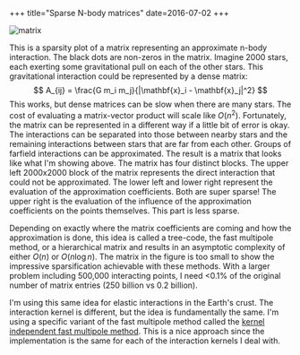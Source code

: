 +++
title="Sparse N-body matrices"
date=2016-07-02
+++

![matrix](/images/sparse_treecode_matrix.png)

This is a sparsity plot of a matrix representing an approximate n-body interaction. The black dots are non-zeros in the matrix. Imagine 2000 stars, each exerting some gravitational pull on each of the other stars. This gravitational interaction could be represented by a dense matrix:
$$
A_{ij} = \frac{G m_i m_j}{|\mathbf{x}_i - \mathbf{x}_j|^2}
$$
This works, but dense matrices can be slow when there are many stars. The cost of evaluating a matrix-vector product will scale like $O(n^2)$. Fortunately, the matrix can be represented in a different way if a little bit of error is okay. The interactions can be separated into those between nearby stars and the remaining interactions between stars that are far from each other. Groups of farfield interactions can be approximated. The result is a matrix that looks like what I'm showing above. The matrix has four distinct blocks. The upper left 2000x2000 block of the matrix represents the direct interaction that could not be approximated. The lower left and lower right represent the evaluation of the approximation coefficients. Both are super sparse! The upper right is the evaluation of the influence of the approximation coefficients on the points themselves. This part is less sparse.

Depending on exactly where the matrix coefficients are coming and how the approximation is done, this idea is called a tree-code, the fast multipole method, or a hierarchical matrix and results in an asymptotic complexity of either $O(n)$ or $O(n\log{n})$. The matrix in the figure is too small to show the impressive sparsification achievable with these methods. With a larger problem including 500,000 interacting points, I need <0.1% of the original number of matrix entries (250 billion vs 0.2 billion).

I'm using this same idea for elastic interactions in the Earth's crust. The interaction kernel is different, but the idea is fundamentally the same. I'm using a specific variant of the fast multipole method called the [kernel independent fast multipole method](http://www.mrl.nyu.edu/~harper/kifmm3d/documentation/publications.html). This is a nice approach since the implementation is the same for each of the interaction kernels I deal with.

